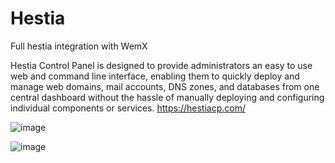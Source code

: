 # Hestia
Full hestia integration with WemX

Hestia Control Panel is designed to provide administrators an easy to use web and command line interface, enabling them to quickly deploy and manage web domains, mail accounts, DNS zones, and databases from one central dashboard without the hassle of manually deploying and configuring individual components or services. 
https://hestiacp.com/

![image](https://github.com/WemXPro/service-hestia/assets/58806240/925e81e5-bd37-4f78-9086-ed66d8cc7b02)

![image](https://github.com/WemXPro/service-hestia/assets/58806240/d073e57b-02b6-43b8-8d15-2f1db1bae480)
